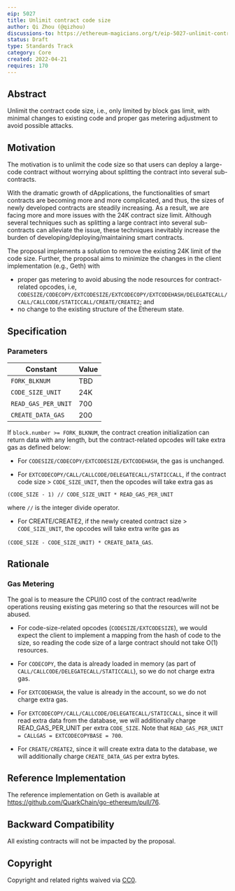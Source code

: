 ```yaml
---
eip: 5027
title: Unlimit contract code size
author: Qi Zhou (@qizhou)
discussions-to: https://ethereum-magicians.org/t/eip-5027-unlimit-contract-code-size/9010
status: Draft
type: Standards Track
category: Core
created: 2022-04-21
requires: 170
---
```



## Abstract

Unlimit the contract code size, i.e., only limited by block gas limit, with minimal changes to existing code and proper gas metering adjustment to avoid possible attacks.


## Motivation

The motivation is to unlimit the code size so that users can deploy a large-code contract without worrying about splitting the contract into several sub-contracts.

With the dramatic growth of dApplications, the functionalities of smart contracts are becoming more and more complicated, and thus, the sizes of newly developed contracts are steadily increasing.  As a result, we are facing more and more issues with the 24K contract size limit.  Although several techniques such as splitting a large contract into several sub-contracts can alleviate the issue, these techniques inevitably increase the burden of developing/deploying/maintaining smart contracts.

The proposal implements a solution to remove the existing 24K limit of the code size.  Further, the proposal aims to minimize the changes in the client implementation (e.g., Geth) with
- proper gas metering to avoid abusing the node resources for contract-related opcodes, i.e, `CODESIZE/CODECOPY/EXTCODESIZE/EXTCODECOPY/EXTCODEHASH/DELEGATECALL/CALL/CALLCODE/STATICCALL/CREATE/CREATE2`; and
- no change to the existing structure of the Ethereum state.


## Specification

### Parameters

| Constant                  | Value            |
| ------------------------- | ---------------- |
| `FORK_BLKNUM`             | TBD              |
| `CODE_SIZE_UNIT`          | 24K              |
| `READ_GAS_PER_UNIT`       | 700              |
| `CREATE_DATA_GAS`         | 200              |

If `block.number >= FORK_BLKNUM`, the contract creation initialization can return data with any length, but the contract-related opcodes will take extra gas as defined below:

- For `CODESIZE/CODECOPY/EXTCODESIZE/EXTCODEHASH`, the gas is unchanged.

- For `EXTCODECOPY/CALL/CALLCODE/DELEGATECALL/STATICCALL`, if the contract code size > `CODE_SIZE_UNIT`, then the opcodes will take extra gas as

```
(CODE_SIZE - 1) // CODE_SIZE_UNIT * READ_GAS_PER_UNIT
```

where `//` is the integer divide operator.

- For CREATE/CREATE2, if the newly created contract size > `CODE_SIZE_UNIT`, the opcodes will take extra write gas as

`(CODE_SIZE - CODE_SIZE_UNIT) * CREATE_DATA_GAS`.

## Rationale

### Gas Metering
The goal is to measure the CPU/IO cost of the contract read/write operations reusing existing gas metering so that the resources will not be abused.

- For code-size-related opcodes (`CODESIZE/EXTCODESIZE`), we would expect the client to implement a mapping from the hash of code to the size, so reading the code size of a large contract should not take O(1) resources.

- For `CODECOPY`, the data is already loaded in memory (as part of `CALL/CALLCODE/DELEGATECALL/STATICCALL`), so we do not charge extra gas.

- For `EXTCODEHASH`, the value is already in the account, so we do not charge extra gas.

- For `EXTCODECOPY/CALL/CALLCODE/DELEGATECALL/STATICCALL`, since it will read extra data from the database, we will additionally charge READ_GAS_PER_UNIT per extra `CODE_SIZE`. Note that `READ_GAS_PER_UNIT = CALLGAS = EXTCODECOPYBASE = 700`.

- For `CREATE/CREATE2`, since it will create extra data to the database, we will additionally charge `CREATE_DATA_GAS` per extra bytes.

## Reference Implementation

The reference implementation on Geth is available at https://github.com/QuarkChain/go-ethereum/pull/76.

## Backward Compatibility

All existing contracts will not be impacted by the proposal.

## Copyright

Copyright and related rights waived via [CC0](https://creativecommons.org/publicdomain/zero/1.0/).


